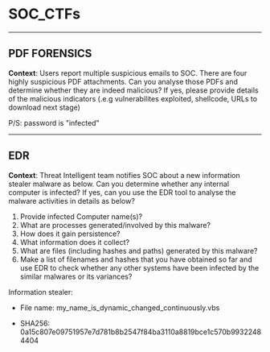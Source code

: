 # SOC_CTFs
***
## PDF FORENSICS
**Context**: Users report multiple suspicious emails to SOC. There are four highly suspicious PDF attachments. Can you analyse those PDFs and determine whether they are indeed malicious? If yes, please provide details of the malicious indicators (.e.g vulnerabilites exploited, shellcode, URLs to download next stage)

P/S: password is "infected"
***

## EDR

**Context**: Threat Intelligent team notifies SOC about a new information stealer malware as below. Can you determine whether any internal computer is infected? If yes, can you use the EDR tool to analyse the malware activities in details as below?
1. Provide infected Computer name(s)?
2. What are processes generated/involved by this malware?
3. How does it gain persistence?
4. What information does it collect?
5. What are files (including hashes and paths) generated by this malware?
6. Make a list of filenames and hashes that you have obtained so far and use EDR to check whether any other systems have been infected by the similar malwares or its variances?

Information stealer: 

- File name: my_name_is_dynamic_changed_continuously.vbs

- SHA256: 0a15c807e09751957e7d781b8b2547f84ba3110a8819bce1c570b99322484404